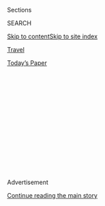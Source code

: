 <div id="app">

<div>

<div>

<div>

<div class="NYTAppHideMasthead css-1q2w90k e1suatyy0">

<div class="section css-ui9rw0 e1suatyy2">

<div class="css-eph4ug er09x8g0">

<div class="css-6n7j50">

</div>

<span class="css-1dv1kvn">Sections</span>

<div class="css-10488qs">

<span class="css-1dv1kvn">SEARCH</span>

</div>

[Skip to content](#site-content)[Skip to site
index](#site-index)

</div>

<div id="masthead-section-label" class="css-1wr3we4 eaxe0e00">

[Travel](https://www.nytimes3xbfgragh.onion/section/travel)

</div>

<div class="css-10698na e1huz5gh0">

</div>

</div>

<div id="masthead-bar-one" class="section hasLinks css-15hmgas e1csuq9d3">

<div class="css-uqyvli e1csuq9d0">

</div>

<div class="css-1uqjmks e1csuq9d1">

</div>

<div class="css-9e9ivx">

[](https://myaccount.nytimes3xbfgragh.onion/auth/login?response_type=cookie&client_id=vi)

</div>

<div class="css-1bvtpon e1csuq9d2">

[Today’s
Paper](https://www.nytimes3xbfgragh.onion/section/todayspaper)

</div>

</div>

</div>

</div>

<div data-aria-hidden="false">

<div id="site-content" data-role="main">

<div>

<div class="css-1aor85t" style="opacity:0.000000001;z-index:-1;visibility:hidden">

<div class="css-1hqnpie">

<div class="css-epjblv">

<span class="css-17xtcya">[Travel](/section/travel)</span><span class="css-x15j1o">|</span><span class="css-fwqvlz">Literary
Louisiana</span>

</div>

<div class="css-k008qs">

<div class="css-1iwv8en">

<span class="css-18z7m18"></span>

<div>

</div>

</div>

<span class="css-1n6z4y">https://nyti.ms/1ybHJnu</span>

<div class="css-1705lsu">

<div class="css-4xjgmj">

<div class="css-4skfbu" data-role="toolbar" data-aria-label="Social Media Share buttons, Save button, and Comments Panel with current comment count" data-testid="share-tools">

  - 
  - 
  - 
  - 
    
    <div class="css-6n7j50">
    
    </div>

  - 
  - 

</div>

</div>

</div>

</div>

</div>

</div>

<div class="css-13pd83m">

</div>

<div id="top-wrapper" class="css-1sy8kpn">

<div id="top-slug" class="css-l9onyx">

Advertisement

</div>

[Continue reading the main
story](#after-top)

<div class="ad top-wrapper" style="text-align:center;height:100%;display:block;min-height:250px">

<div id="top" class="place-ad" data-position="top" data-size-key="top">

</div>

</div>

<div id="after-top">

</div>

</div>

<div id="sponsor-wrapper" class="css-1hyfx7x">

<div id="sponsor-slug" class="css-19vbshk">

Supported by

</div>

[Continue reading the main
story](#after-sponsor)

<div id="sponsor" class="ad sponsor-wrapper" style="text-align:center;height:100%;display:block">

</div>

<div id="after-sponsor">

</div>

</div>

<div class="css-1vkm6nb ehdk2mb0">

# Literary Louisiana

</div>

<div class="css-79elbk" data-testid="photoviewer-wrapper">

<div class="css-z3e15g" data-testid="photoviewer-wrapper-hidden">

</div>

<div class="css-1a48zt4 ehw59r15" data-testid="photoviewer-children">

![<span class="css-16f3y1r e13ogyst0" data-aria-hidden="true">William
Faulkner once lived in the yellow townhouse at 624 Pirate’s Alley in New
Orleans, now a beloved
bookstore.</span><span class="css-cnj6d5 e1z0qqy90" itemprop="copyrightHolder"><span class="css-1ly73wi e1tej78p0">Credit...</span><span><span>Sara
Essex Bradley for The New York
Times</span></span></span>](https://static01.graylady3jvrrxbe.onion/images/2015/04/12/travel/12LOUISIANA1/12LOUISIANA1-articleLarge-v4.jpg?quality=75&auto=webp&disable=upscale)

</div>

</div>

<div class="css-xt80pu e12qa4dv0">

<div class="css-18e8msd">

<div class="css-vp77d3 epjyd6m0">

<div class="css-1baulvz">

By <span class="css-1baulvz last-byline" itemprop="name">Jennifer
Moses</span>

</div>

</div>

  - April 10,
    2015

  - 
    
    <div class="css-4xjgmj">
    
    <div class="css-d8bdto" data-role="toolbar" data-aria-label="Social Media Share buttons, Save button, and Comments Panel with current comment count" data-testid="share-tools">
    
      - 
      - 
      - 
      - 
        
        <div class="css-6n7j50">
        
        </div>
    
      - 
      - 
    
    </div>
    
    </div>

</div>

</div>

<div class="section meteredContent css-1r7ky0e" name="articleBody" itemprop="articleBody">

<div class="css-1fanzo5 StoryBodyCompanionColumn">

<div class="css-53u6y8">

A few months ago, I pulled off I-10 and stopped at a gas station in
LaPlace, La. As I gazed at the vodka and meat pies for sale inside, I
realized that I was home. Or at least some crucial nugget of what I call
“me” was home. Although I haven’t lived in south Louisiana for going on
seven years, the time I put in there, soaking up the land and seascape
and sky, and, most of all, the spiritual yearning that exists
cheek-by-jowl with drive-through daiquiri shops, poverty and Mardi Gras,
changed my perceptions profoundly.
[Louisiana](http://www.nytimes3xbfgragh.onion/travel/guides/north-america/united-states/louisiana/overview.html)
— south Louisiana, in particular — may as well be its own separate
country, a place where the residents just happen to speak American
English, except when they’re speaking Cajun French or Yat or some other
regional dialect.

All of which adds up to a place that produces writers the way France
produces cheese — prodigiously, and with world-class excellence — a
place that calls on its writers’ talent and inspiration and, in turn, is
reflected back into the world through their words. And though the list
of Louisiana writers — both homegrown and those drawn to the place as if
by seismic forces — seems endless, I wanted to smell and hear and see
the places that had left a mark on at least a handful of
them.

<div class="css-79elbk" data-testid="photoviewer-wrapper">

<div class="css-z3e15g" data-testid="photoviewer-wrapper-hidden">

</div>

<div class="css-1a48zt4 ehw59r15" data-testid="photoviewer-children">

<div class="css-zgakxe erfvjey0">

<span class="css-1ly73wi e1tej78p0">Image</span>

<div class="css-zjzyr8">

<div data-testid="lazyimage-container" style="height:496.8666666666666px">

</div>

</div>

</div>

<span class="css-16f3y1r e13ogyst0" data-aria-hidden="true">Tennessee
Williams, who called New Orleans one of "the last frontiers of
Bohemia."</span>

</div>

</div>

I figured I’d start at literary ground zero, in this case, the oldest
part of the Big Easy, and from there work my way out and around and down
the bayou and along the river and over the swamps — the non-New-Orleans
part of the state that the comic novelist John Kennedy Toole called “the
heart of darkness, the true wasteland.” Which, of course, is just one
point of view. Another would be from the mystery writer James Lee Burke,
who wrote: “In the alluvial sweep of the land, I thought I could see the
past and the present and the future all at once, as though time were not
sequential in nature but took place without a beginning or an end … ”

</div>

</div>

<div class="css-1fanzo5 StoryBodyCompanionColumn">

<div class="css-53u6y8">

In any case, the mainly 18th-century French Quarter, or Vieux Carré, has
been so suffused with literary associations that you can practically
hear the echoes of clattering typewriters. When the quarter was hovering
just on the genteel side of being a slum — its heyday, actually, in
terms of number of writers per square foot — Tennessee Williams, who
spent his early childhood in Mississippi before moving to St. Louis and
eventually New Orleans, said that it was one of the “the last frontiers
of Bohemia.”

Today it’s all pricey beignets and knickknacks shops, but back then,
just before the Second World War and into the midcentury, the Quarter
was filled with immigrants, streetwalkers, sailors, bars, brawling and
rooming houses, like the one at 722 Toulouse Street, where Tennessee
Williams’s attic digs became the inspiration, if perhaps not the exact
setting, for Stella and Stanley’s dreary flat in “A Streetcar Named
Desire.” Today 722 Toulouse is spruced up and operated by the Historic
New Orleans Collection, which uses it for its offices.

</div>

</div>

<div class="css-79elbk" data-testid="photoviewer-wrapper">

<div class="css-z3e15g" data-testid="photoviewer-wrapper-hidden">

</div>

<div class="css-1a48zt4 ehw59r15" data-testid="photoviewer-children">

![<span class="css-16f3y1r e13ogyst0" data-aria-hidden="true">The Upper
Pontalba building, where a Stanley and Stella shouting contest is held
each
March.</span><span class="css-cnj6d5 e1z0qqy90" itemprop="copyrightHolder"><span class="css-1ly73wi e1tej78p0">Credit...</span><span>Sara
Essex Bradley for The New York
Times</span></span>](https://static01.graylady3jvrrxbe.onion/images/2015/04/12/travel/12LOUISIANAJP2/12LOUISIANAJP2-articleLarge-v3.jpg?quality=75&auto=webp&disable=upscale)

</div>

</div>

<div class="css-1fanzo5 StoryBodyCompanionColumn">

<div class="css-53u6y8">

But bricks and mortar aside, so potent was the vision that created
“Streetcar” that every March, below the gallery of what’s known as the
Upper Pontalba building on Jackson Square, a crowd gathers for the
Tennessee Williams/New Orleans Literary Festival to yell “Stella\!” and
“Stanley\!” in the hopes of winning the Stanley and Stella shouting
contest. The four-story red-brick Pontalba buildings (there are two of
them, flanking Jackson Square) have long since gone from their original
aristocratic glory to seediness and back again. This time around they
possess the kind of coveted hipness that characterizes the dwellings of
tastemakers in other quarters of urban America, though as with
everything in New Orleans, the Pontalbas come with their own distinctive
flourish, including elaborate iron scrollwork. Truman Capote, who was
born in New Orleans, described the buildings in his short story “Hidden
Gardens” as “the oldest, in some ways most somberly elegant, apartment
houses in America,” even though they weren’t originally apartment houses
in the modern sense at all, but rowhouses.

If it’s grit — or at least non-flash — that you’re after, veer off the
tourist track toward North Rampart Street, to the house at 1014 Dumaine
Street that Williams owned from 1962 until his death in 1983. There’s
not much to see: a 19th-century yellow house, with a path behind a
locked residents’ gate leading back to separate units. The place doesn’t
give anything up, but the walk itself is worth it for its quiet
non-glamour, and for the glimpses of peeling paint and cracked sidewalks
and things that at least hint at the seediness that characterized much
of the quarter during its literary heyday.

</div>

</div>

<div class="css-1fanzo5 StoryBodyCompanionColumn">

<div class="css-53u6y8">

You can’t even find *that* New Orleans at 632 St. Peter Street, an 1842
house where Williams actually wrote “A Streetcar Named Desire” in the
1940s, and where he heard what he called “that rattletrap streetcar that
bangs through the Quarter.” The building now sports a Fleurty Girl store
on its first floor; so irksome was this vision that I went off in a
tizzy of disappointment to the Carousel Bar & Lounge at the Beaux-Arts
Hotel Monteleone, thinking seriously about comforting myself, as many of
the local literary greats did, with a Sazerac cocktail. Indeed legions
of literati loved the famous, circular watering hole, including the
Mississippian William Faulkner (who wrote “Soldier’s Pay” at 624
Pirate’s Alley, now the home of Faulkner House Books, a blink-and-you
miss it cubbyhole, beloved by book-lovers). In the end I skipped the
booze and ordered a
hamburger.

</div>

</div>

<div class="css-79elbk" data-testid="photoviewer-wrapper">

<div class="css-z3e15g" data-testid="photoviewer-wrapper-hidden">

</div>

<div class="css-1a48zt4 ehw59r15" data-testid="photoviewer-children">

<div class="css-1xdhyk6 erfvjey0">

<span class="css-1ly73wi e1tej78p0">Image</span>

<div class="css-zjzyr8">

<div data-testid="lazyimage-container" style="height:257.77777777777777px">

</div>

</div>

</div>

<span class="css-16f3y1r e13ogyst0" data-aria-hidden="true">The
revolving Carousel Bar & Lounge at the Hotel Monteleone, where
Hemingway, Faulkner and Tennessee Williams all enjoyed
drinks.</span><span class="css-cnj6d5 e1z0qqy90" itemprop="copyrightHolder"><span class="css-1ly73wi e1tej78p0">Credit...</span><span>William
Widmer for The New York Times</span></span>

</div>

</div>

<div class="css-1fanzo5 StoryBodyCompanionColumn">

<div class="css-53u6y8">

New Orleans is much more than its oldest parts, though, and later
writers tended to go upriver, to the Johnny-come-lately neighborhoods of
the Garden District, the Irish Channel and Carrollton, where even a
casual drive-through is guaranteed to elicit an acute attack of real
estate envy, especially if you happen to swoon for, say, large, raised
center-hall Creole cottages with columns, gabled roofs and gardens
spilling over with flowering vines.

Anne Rice, who was born here, called New Orleans a “strange, decadent
city full of antebellum houses,” and whether or not you’re into vampires
(I’m not), you might want to do a drive-by to see the author’s most
famous residence, an 1857 Greek Revival Italianate mash-up in the Garden
District at 1239 First Street, or to 2524 St. Charles Avenue to see the
Marigny, a center-hall Greek Revival home also built in 1857, where the
author briefly lived when she was a teenager and which served as the
setting for “Violin,” about a ghostly violinist and musical passion.

Kate Chopin, though born in St. Louis, also lived in the hood (and in
Cloutierville near Natchitoches), first at 443 Magazine Street,
described in the 1899 novel “The Awakening” as “ … a large, double
cottage, with a broad front veranda, whose round, fluted columns
supported the sloping roof.” I couldn’t find that particular double
cottage, but saw others like it in the vicinity. You can also take in
the Chopins’ residence — eventually, Kate Chopin and her husband, Oscar,
had six children — at 1413 Louisiana Street, a graceful house, shaded by
enormous live oaks. On the afternoon I was there, I gazed up, imagining
the author writing on the side
balcony.

</div>

</div>

<div class="css-79elbk" data-testid="photoviewer-wrapper">

<div class="css-z3e15g" data-testid="photoviewer-wrapper-hidden">

</div>

<div class="css-1a48zt4 ehw59r15" data-testid="photoviewer-children">

<div class="css-1xdhyk6 erfvjey0">

<span class="css-1ly73wi e1tej78p0">Image</span>

<div class="css-zjzyr8">

<div data-testid="lazyimage-container" style="height:257.77777777777777px">

</div>

</div>

</div>

<span class="css-16f3y1r e13ogyst0" data-aria-hidden="true">Faulkner
House Books in the French
Quarter.</span><span class="css-cnj6d5 e1z0qqy90" itemprop="copyrightHolder"><span class="css-1ly73wi e1tej78p0">Credit...</span><span>William
Widmer for The New York Times</span></span>

</div>

</div>

<div class="css-1fanzo5 StoryBodyCompanionColumn">

<div class="css-53u6y8">

But at the rate I’m going, I’m never going to get as far as the north
shore of Lake Ponchartrain, so let’s head over to the Irish Channel,
so-called because this sub-sliver of the Garden District, hugging the
river south of Magazine Street, was originally settled by Irish
immigrants in the 19th century, soon joined by Germans, Italians and
people of African ancestry, many of whom worked as stevedores. To this
day, the Irish Channel, with its cottages and shotgun homes, is where
you’re most likely to hear a Yat accent (as in “Where y’at?”), a New
Orleans dialect incorporating Southern American English with Irish,
German, Italian and other European speech patterns.

</div>

</div>

<div class="css-1fanzo5 StoryBodyCompanionColumn">

<div class="css-53u6y8">

Yat is captured over and over again by the New Orleans native John
Kennedy Toole’s uncanny ear for mimicry and rhythm in his masterpiece
and winner of a posthumous Pulitzer Prize for fiction, “A Confederacy of
Dunces,” which revolves around the adventures of the corpulent and
sometimes slightly delusional Ignatius J. Reilly: “Santa says he likes
the communiss because he’s lonely … If he was to ax me to marry him … I
wouldn’t haveta think twice about it.” The author himself lived in a
simple, one-story house at 7632 Hampson Street, in Uptown-Carrollton,
originally built in the late 19th century and undergoing restoration on
the October afternoon I strolled by. (Hard-core fans might want to visit
the statue of Ignatius J. Reilly in front of the Hyatt on Canal Street,
chow down on Lucky Dogs, or take in a movie at the Prytania Theater.)

Just a few blocks from Hampson Street, on a quiet block of unassuming
houses, is 1820 Milan Street, where Walker Percy — who was instrumental
in getting “A Confederacy of Dunces” published after its author’s
suicide — began writing the 1961 National Book Award-winning “The
Moviegoer.” The novel follows its narrator’s spiritual journey in the
days leading up to his 30th birthday, as he daydreams, meanders and goes
to the movies, all in a quest to simply be comfortable as a member of
the human
race*.*

<div class="css-79elbk" data-testid="photoviewer-wrapper">

<div class="css-z3e15g" data-testid="photoviewer-wrapper-hidden">

</div>

<div class="css-1a48zt4 ehw59r15" data-testid="photoviewer-children">

<div class="css-zgakxe erfvjey0">

<span class="css-1ly73wi e1tej78p0">Image</span>

<div class="css-zjzyr8">

<div data-testid="lazyimage-container" style="height:583.8666666666667px">

</div>

</div>

</div>

<span class="css-16f3y1r e13ogyst0" data-aria-hidden="true">Walker Percy
in his Covington, La., yard in
1977.</span><span class="css-cnj6d5 e1z0qqy90" itemprop="copyrightHolder"><span class="css-1ly73wi e1tej78p0">Credit...</span><span>Jack
Thornell/Associated Press</span></span>

</div>

</div>

Percy — who was born in Alabama but lived either in or near New Orleans
most of his adult life — felt the city as a kind of fever dream, an
atmosphere so redolent, so potent, so dripping in charm and dazzle that
it made it difficult for the artist to see past its seductive appearance
and get to the messiness of life, which is, after all, the fodder of
great literature. In an Esquire essay called “Why I Live Where I Live,”
Percy said: “The occupational hazard of the writer in New Orleans is a
variety of the French flu, which might also be called the Vieux Carré
syndrome. One is apt to … write feuilletons or vignettes or catty romans
à clef …” Binx Bolling, the complex, searching, often lonely protagonist
of “The Moviegoer,” says that he “can’t stand the old world atmosphere
of the French Quarter or the genteel charm of the Garden District” and
hence moves to Gentilly, “a middle-class suburb of New Orleans. Except
for the banana plants on the patios and the curlicues of iron on the
Walgreen drugstore, one would never guess it was a part of New Orleans.”

Perhaps to escape the lure of the literary equivalent of kitsch, Percy
also left New Orleans, in his case for Covington, some 40 miles away on
the North Shore of Lake Ponchartrain, another “non-place,” in the
author’s estimation. Today Covington is a destination charm-spot
filled with coffee emporiums and boutiques. But in Percy’s time it was
quiet and not at all chic, a place where he lunched at his favorite
waffle house and walked his Welsh corgi, Sweet Thing. Here, the author,
a Catholic convert, was free to pursue his, and his characters’, search
for God in the everyday, whether in Louisiana, as in “Lancelot,” or
elsewhere — North Carolina, for example, in “The Second Coming.” In
Covington’s leafy historic district, I found myself on Lee Lane, where
19th-century, tin-roofed cottages are now being used mainly as antiques
shops.

I tried, but failed, to get a sense of the author at the French Mix, an
upscale-furnishings emporium, where, when it was his daughter’s
bookshop, the Kumquat, he had an upstairs office. Nor could I find him
at St. Joseph Abbey on River Road, where he was an oblate, occasionally
attended Mass, and maintained friendships with at least three of the
monks — and where he is buried. I did however find excellent, if pricey,
iced coffee at Coffee Rani, and realized, once again, that there’s no
better place to find Walker Percy than inside the pages of his many
dazzling novels, which I’d fallen in love with years
ago.

</div>

</div>

<div class="css-79elbk" data-testid="photoviewer-wrapper">

<div class="css-z3e15g" data-testid="photoviewer-wrapper-hidden">

</div>

<div class="css-1a48zt4 ehw59r15" data-testid="photoviewer-children">

<div class="css-1xdhyk6 erfvjey0">

<span class="css-1ly73wi e1tej78p0">Image</span>

<div class="css-zjzyr8">

<div data-testid="lazyimage-container" style="height:257.77777777777777px">

</div>

</div>

</div>

<span class="css-16f3y1r e13ogyst0" data-aria-hidden="true">The Bayou
Teche winds through New
Iberia.</span><span class="css-cnj6d5 e1z0qqy90" itemprop="copyrightHolder"><span class="css-1ly73wi e1tej78p0">Credit...</span><span>William
Widmer for The New York Times</span></span>

</div>

</div>

<div class="css-1fanzo5 StoryBodyCompanionColumn">

<div class="css-53u6y8">

His weren’t the only novels I’d fallen for, however. And so I continued
northwest in pursuit of Bobby Pickens, his half-brother F. X., Burma,
Toinette and other characters who populate James Wilcox’s 1983 novel
“Modern Baptists,” and run afoul of human nature in fictional Tula
Springs:

*Burma came to a full stop at the railroad tracks that ran parallel to
Tula Springs’s main thoroughfare. The last time a train had come down
these tracks was in 1908, when Tula Springs was an important logging
town. But after most of the pine and cypress were chopped down, the
lumber company pulled out, and the railroad became nothing but a
dividing line between the side of town where Mr. Pickens lived and the
side of town where Mrs. Wedge went every Tuesday to pick up her maid.*

</div>

</div>

<div class="css-1fanzo5 StoryBodyCompanionColumn">

<div class="css-53u6y8">

But where is Tula Springs, anyhow, other than in the imagination of the
author, who was born on Thomas Street in nearby Hammond and educated at
Yale? He went on to begin his writing career in New York City, and, a
couple of decades later, returned home, to head up the creative writing
department at Louisiana State University in Baton Rouge, which is where
I got to know him. Later I learned that Tula Springs — where Wilcox’s
novels “North Gladiola,” “Miss Undine’s Living Room,” “Sort of Rich,”
“Heavenly Days” and “Hunk City” are also set — is based in part on
Independence, La., a 40-minute drive from Covington, where in fact the
railroad tracks run parallel to the main thoroughfare, the business
district is about a block long, and there’s a red-brick Baptist church,
a water tower and signs advertising mudbugs (crawfish), barbecue and
wings.

Like so much in Louisiana, if you’re looking at Independence with eyes
hoping to see grandeur, glamour or charm — European capitals, New
England villages — you’re not going to *get it.* And that’s because,
past the seductive beauty of the Big Easy, Louisiana is all about
nuance, possibility within the boundaries imposed by climate, landscape
and, in many places, poverty. Over all, it is flat, hot and wet. But it
is there — in the interstices between the limited *real* and the
spiritual *perhaps —* that the masterpieces of Louisiana literature
unfold. I love these places: small towns, weedy railroad tracks, bridges
over bayous leading to wetlands that give way to the oil rig-dotted Gulf
of Mexico. There are no signposts, no big photo opportunities. Just a
unique and, for me, magical way of being in the
world.

</div>

</div>

<div class="css-79elbk" data-testid="photoviewer-wrapper">

<div class="css-z3e15g" data-testid="photoviewer-wrapper-hidden">

</div>

<div class="css-1a48zt4 ehw59r15" data-testid="photoviewer-children">

<div class="css-1xdhyk6 erfvjey0">

<span class="css-1ly73wi e1tej78p0">Image</span>

<div class="css-zjzyr8">

<div data-testid="lazyimage-container" style="height:241.66666666666663px">

</div>

</div>

</div>

<span class="css-16f3y1r e13ogyst0" data-aria-hidden="true">Laura
Plantation in Vacherie, west of New
Orleans.</span><span class="css-cnj6d5 e1z0qqy90" itemprop="copyrightHolder"><span class="css-1ly73wi e1tej78p0">Credit...</span><span>Sara
Essex Bradley for The New York Times</span></span>

</div>

</div>

<div class="css-1fanzo5 StoryBodyCompanionColumn">

<div class="css-53u6y8">

Which is not to say that there aren’t go-to sites, too, such as Laura
Plantation on the River Road in Vacherie, where, in the 1870s, Alcée
Fortier, a folklorist who lived up the road, began to write down the
stories that he heard former slaves telling their children in Creole
French patois. These tales, of Compair Lapin and Compair Bouki,
eventually entered the American canon as Br’er Rabbit, under the
authorship of Joel Chandler Harris. Whether or not you’re a fan of that
original “wascally wabbit,” the Creole plantation itself, with its slave
cabins, family artifacts and raised Creole family home, surrounded to
this day with cane fields, is marvelous.

Versus Oscar, La., home of Ernest J. Gaines and the setting for most of
his novels that deal with themes springing from the legacy of slavery
and ongoing racism. On the surface, there isn’t much going on even
though the local radio station, 88.3 (“The Voice of Pointe Coupee
Parish”), rocks. Still, across from the Gaines residence (marked by
two large “G”s on the front gates) on False River Road (Highway 1) is
the sparkling oxbow False River Lake, today edged with vacation homes.
Nearby is the Pointe Coupee Parish Museum, a 1760 Creole-style log cabin
with one of its two rooms recreated as it would have looked back in the
back-then.

In many ways, Oscar seems a lot like the place depicted in “A Lesson
Before Dying,” in which Gaines wrote: “All there was to see were old
white weather-houses, with smoke rising out of the chimneys and drifting
across the corrugated tin roofs overlooking the yard toward the field,
where some of the cane had been cut. … A little farther over, where
another patch of cane was standing, tall and blue-green, you could see
the leaves swaying softly from a
breeze.”

</div>

</div>

<div style="max-width:100%;margin:0 auto">

<div class="css-17dprlf" data-id="100000003622458" data-slug="louisiana-map" style="max-width:600px">

</div>

</div>

<div class="css-1fanzo5 StoryBodyCompanionColumn">

<div class="css-53u6y8">

Before moving to California to live with his mother and stepfather,
Gaines was raised on River Lake plantation, where his parents were
sharecroppers, and as an adult built his home, on what had once been its
land, moving the tin-roofed plantation school to the back of his
property. You can still see the River Lake plantation house, which is
privately owned, from the road, and, if you’re like me, drive down the
dirt road abutting it to see the cane being brought in. You can also
visit the pretty town of New Roads, where St. Augustine Catholic Church,
still serving primarily African-American worshipers, once ran a school
that Gaines attended, and where I got a bite to eat at Ma Mama’s
Kitchen. The waitress called me “honey” and the menu featured crawfish,
crab cakes, étouffée and chops.

Now, over the swamps, to the small town of New Iberia, home-base of
James Lee Burke’s Cajun detective Dave Robicheaux: crime in and around
da bayou. (The author himself, born in Texas and raised on the
Texas-Louisiana Gulf coast, now spends most of his time in Montana.) I
have to confess that I’ve long had a special affection for small, pretty
New Iberia, with its plantation homes and first-rate Bayou Teche Museum
next to the Art Deco Evangeline Theater. On Main Street you can follow
Detective Robicheaux and his buddies to Victor’s Cafeteria, and get
fried frogs’ legs, gumbo, soft rolls and all kinds of vegetables, or
meander over the Teche on Bridge Street, where Dave’s fictional bait
shop was located. Not just the town, but all of Iberia Parish is dotted
with places from the author’s many novels, but remember to bring soft
eyes so you don’t miss the misty blue-greens, the march of live oaks and
the wooden houses, some with a quality of wistfulness from having
withstood decades, and even centuries, of hurricanes and humidity.

My final stop was also my starting place: Baton Rouge where Huey Long
built the nation’s tallest state capitol building, a 34-story
Deco-Moderne skyscraper. Three years later when he was a United States
senator, he’d be assassinated outside his offices. Or, as Robert Penn
Warren put it in “All the King’s Men”: “We came into the great lobby,
under the dome, where there was a blaze of light over the statues which
stood in statesmanlike dignity on pedestals to mark the quarters of the
place. … I saw the two little spurts of pale-orange flame from the
muzzle of the weapon.”

On the Capitol’s observation deck, I looked west over the Mississippi
toward the swamps and bayous, north toward great smoking petrochemical
plants, east toward the Big Easy and its dreamy charms, and finally,
between where I stood on the 27th floor and the Louisiana State
University Tiger football stadium, toward the old wooden house where my
husband and I raised our children, with its two looming oaks out back
and decades of stories.

</div>

</div>

</div>

<div>

</div>

<div>

</div>

<div>

</div>

<div>

<div id="bottom-wrapper" class="css-1ede5it">

<div id="bottom-slug" class="css-l9onyx">

Advertisement

</div>

[Continue reading the main
story](#after-bottom)

<div id="bottom" class="ad bottom-wrapper" style="text-align:center;height:100%;display:block;min-height:90px">

</div>

<div id="after-bottom">

</div>

</div>

</div>

</div>

</div>

## Site Index

<div>

</div>

## Site Information Navigation

  - [© <span>2020</span> <span>The New York Times
    Company</span>](https://help.nytimes3xbfgragh.onion/hc/en-us/articles/115014792127-Copyright-notice)

<!-- end list -->

  - [NYTCo](https://www.nytco.com/)
  - [Contact
    Us](https://help.nytimes3xbfgragh.onion/hc/en-us/articles/115015385887-Contact-Us)
  - [Work with us](https://www.nytco.com/careers/)
  - [Advertise](https://nytmediakit.com/)
  - [T Brand Studio](http://www.tbrandstudio.com/)
  - [Your Ad
    Choices](https://www.nytimes3xbfgragh.onion/privacy/cookie-policy#how-do-i-manage-trackers)
  - [Privacy](https://www.nytimes3xbfgragh.onion/privacy)
  - [Terms of
    Service](https://help.nytimes3xbfgragh.onion/hc/en-us/articles/115014893428-Terms-of-service)
  - [Terms of
    Sale](https://help.nytimes3xbfgragh.onion/hc/en-us/articles/115014893968-Terms-of-sale)
  - [Site
    Map](https://spiderbites.nytimes3xbfgragh.onion)
  - [Help](https://help.nytimes3xbfgragh.onion/hc/en-us)
  - [Subscriptions](https://www.nytimes3xbfgragh.onion/subscription?campaignId=37WXW)

</div>

</div>

</div>

</div>
